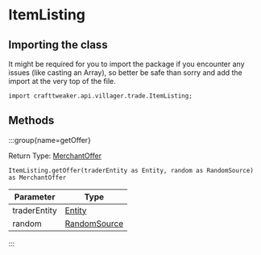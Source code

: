 # ItemListing

## Importing the class

It might be required for you to import the package if you encounter any issues (like casting an Array), so better be safe than sorry and add the import at the very top of the file.
```zenscript
import crafttweaker.api.villager.trade.ItemListing;
```


## Methods

:::group{name=getOffer}

Return Type: [MerchantOffer](/vanilla/api/villager/MerchantOffer)

```zenscript
ItemListing.getOffer(traderEntity as Entity, random as RandomSource) as MerchantOffer
```

|  Parameter   |                        Type                         |
|--------------|-----------------------------------------------------|
| traderEntity | [Entity](/vanilla/api/entity/Entity)                |
| random       | [RandomSource](/vanilla/api/util/math/RandomSource) |


:::


